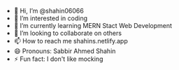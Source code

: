 - 👋 Hi, I’m @shahin06066
- 👀 I’m interested in coding
- 🌱 I’m currently learning MERN Stact Web Development
- 💞️ I’m looking to collaborate on others
- 📫 How to reach me shahins.netlify.app
- 😄 Pronouns: Sabbir Ahmed Shahin
- ⚡ Fun fact: I don't like mocking

<!---
shahin06066/shahin06066 is a ✨ special ✨ repository because its `README.md` (this file) appears on your GitHub profile.
You can click the Preview link to take a look at your changes.
--->

